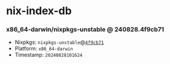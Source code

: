 # nix-index-db
### x86_64-darwin/nixpkgs-unstable @ 240828.4f9cb71
- Nixpkgs: `nixpkgs-unstable`@[`4f9cb71`](https://github.com/NixOS/nixpkgs/commit/4f9cb71da3ec4f76fd406a0d87a1db491eda6870)
- Platform: `x86_64-darwin`
- Timestamp: `20240828101624`
